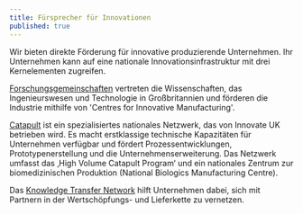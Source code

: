 ```yaml
---
title: Fürsprecher für Innovationen
published: true
---
```


Wir bieten direkte Förderung für innovative produzierende Unternehmen. Ihr Unternehmen kann auf eine nationale Innovationsinfrastruktur mit drei Kernelementen zugreifen.

[Forschungsgemeinschaften](http://www.rcuk.ac.uk/) vertreten die Wissenschaften, das Ingenieurswesen und Technologie in Großbritannien und förderen die Industrie mithilfe von 'Centres for Innovative Manufacturing'.

[Catapult](https://catapult.org.uk/) ist ein spezialisiertes nationales Netzwerk, das von Innovate UK betrieben wird. Es macht erstklassige technische Kapazitäten für Unternehmen verfügbar und fördert Prozessentwicklungen, Prototypenerstellung und die Unternehmenserweiterung. Das Netzwerk umfasst das ‚High Volume Catapult Program‘ und ein nationales Zentrum zur biomedizinischen Produktion (National Biologics Manufacturing Centre).

Das [Knowledge Transfer Network](http://www.ktn-uk.co.uk/) hilft Unternehmen dabei, sich mit Partnern in der Wertschöpfungs- und Lieferkette zu vernetzen.
